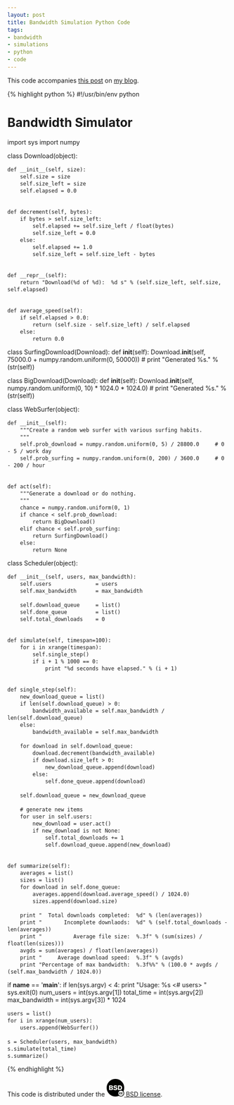 ```yaml
---
layout: post
title: Bandwidth Simulation Python Code
tags:
- bandwidth
- simulations
- python
- code
---
```


This code accompanies [this post][:bwsim-post] on [my blog][:mendicantbug].

{% highlight python %}
#!/usr/bin/env python

# Bandwidth Simulator

import sys
import numpy


class Download(object):
    
    def __init__(self, size):
        self.size = size
        self.size_left = size
        self.elapsed = 0.0
        
    
    def decrement(self, bytes):
        if bytes > self.size_left:
            self.elapsed += self.size_left / float(bytes)
            self.size_left = 0.0
        else:
            self.elapsed += 1.0
            self.size_left = self.size_left - bytes
        
        
    def __repr__(self):
        return "Download(%d of %d):  %d s" % (self.size_left, self.size, self.elapsed)
        
        
    def average_speed(self):
        if self.elapsed > 0.0:
            return (self.size - self.size_left) / self.elapsed
        else:
            return 0.0
            
            
class SurfingDownload(Download):
    def __init__(self):
        Download.__init__(self, 75000.0 + numpy.random.uniform(0, 50000))
        # print "Generated %s." % (str(self))


class BigDownload(Download):
    def __init__(self):
        Download.__init__(self, numpy.random.uniform(0, 10) * 1024.0 * 1024.0)
        # print "Generated %s." % (str(self))
        


class WebSurfer(object):
    
    def __init__(self):
        """Create a random web surfer with various surfing habits.
        """
        self.prob_download = numpy.random.uniform(0, 5) / 28800.0     # 0 - 5 / work day
        self.prob_surfing = numpy.random.uniform(0, 200) / 3600.0     # 0 - 200 / hour
        
    
    def act(self):
        """Generate a download or do nothing.
        """
        chance = numpy.random.uniform(0, 1)
        if chance < self.prob_download:
            return BigDownload()
        elif chance < self.prob_surfing:
            return SurfingDownload()
        else:
            return None
        

    
class Scheduler(object):
    
    def __init__(self, users, max_bandwidth):
        self.users              = users
        self.max_bandwidth      = max_bandwidth
        
        self.download_queue     = list()
        self.done_queue         = list()
        self.total_downloads    = 0
        

    def simulate(self, timespan=100):
        for i in xrange(timespan):
            self.single_step()
            if i + 1 % 1000 == 0:
                print "%d seconds have elapsed." % (i + 1)
        
    
    def single_step(self):
        new_download_queue = list()
        if len(self.download_queue) > 0:
            bandwidth_available = self.max_bandwidth / len(self.download_queue)
        else:
            bandwidth_available = self.max_bandwidth
        
        for download in self.download_queue:
            download.decrement(bandwidth_available)
            if download.size_left > 0:
                new_download_queue.append(download)
            else:
                self.done_queue.append(download)
        
        self.download_queue = new_download_queue
        
        # generate new items
        for user in self.users:
            new_download = user.act()
            if new_download is not None:
                self.total_downloads += 1
                self.download_queue.append(new_download)
                
    
    def summarize(self):
        averages = list()
        sizes = list()
        for download in self.done_queue:
            averages.append(download.average_speed() / 1024.0)
            sizes.append(download.size)
        
        print "  Total downloads completed:  %d" % (len(averages))
        print "       Incomplete downlaods:  %d" % (self.total_downloads - len(averages))
        print "          Average file size:  %.3f" % (sum(sizes) / float(len(sizes)))
        avgds = sum(averages) / float(len(averages))
        print "     Average download speed:  %.3f" % (avgds)
        print "Percentage of max bandwidth:  %.3f%%" % (100.0 * avgds / (self.max_bandwidth / 1024.0))



if __name__ == '__main__':
    if len(sys.argv) < 4:
        print "Usage:  %s <# users> <timespan> <max bandwidth in KB>"
        sys.exit(0)
    num_users       = int(sys.argv[1])
    total_time      = int(sys.argv[2])
    max_bandwidth   = int(sys.argv[3]) * 1024
        
    users = list()
    for i in xrange(num_users):
        users.append(WebSurfer())
    
    s = Scheduler(users, max_bandwidth)
    s.simulate(total_time)
    s.summarize()

{% endhighlight %}

This code is distributed under the [![BSD license](/images/40bsd.png "BSD license") BSD license][:bsd].

[:bwsim-post]: http://mendicantbug.com/2009/01/06/bandwidth-simulation/
[:mendicantbug]: http://mendicantbug.com
[:bsd]: http://creativecommons.org/licenses/BSD/